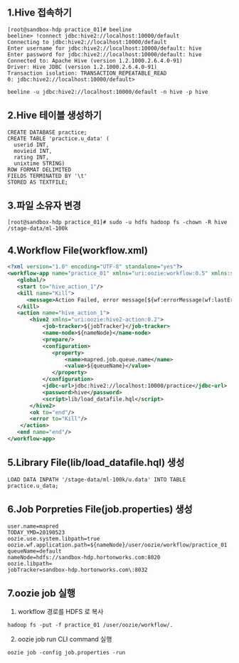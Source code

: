 1.Hive 접속하기
----------------------------------------------------------------------------------------------------------------------------
<pre><code>[root@sandbox-hdp practice_01]# beeline 
beeline> !connect jdbc:hive2://localhost:10000/default
Connecting to jdbc:hive2://localhost:10000/default
Enter username for jdbc:hive2://localhost:10000/default: hive
Enter password for jdbc:hive2://localhost:10000/default: hive
Connected to: Apache Hive (version 1.2.1000.2.6.4.0-91)
Driver: Hive JDBC (version 1.2.1000.2.6.4.0-91)
Transaction isolation: TRANSACTION_REPEATABLE_READ
0: jdbc:hive2://localhost:10000/default>
</code></pre>

<pre><code>beeline -u jdbc:hive2://localhost:10000/default -n hive -p hive</code></pre>

2.Hive 테이블 생성하기
----------------------------------------------------------------------------------------------------------------------------

<pre><code>CREATE DATABASE practice; 
CREATE TABLE 'practice.u_data' (
  userid INT,
  movieid INT,
  rating INT,
  unixtime STRING)
ROW FORMAT DELIMITED
FIELDS TERMINATED BY '\t'
STORED AS TEXTFILE;
</code></pre>

3.파일 소유자 변경 
----------------------------------------------------------------------------------------------------------------------------
<pre><code>[root@sandbox-hdp practice_01]# sudo -u hdfs hadoop fs -chown -R hive /stage-data/ml-100k
</code></pre>

4.Workflow File(workflow.xml) 
----------------------------------------------------------------------------------------------------------------------------

```xml
<?xml version="1.0" encoding="UTF-8" standalone="yes"?>
<workflow-app name="practice_01" xmlns="uri:oozie:workflow:0.5" xmlns:sla="uri:oozie:sla:0.2">
   <global/>
   <start to="hive_action_1"/>
   <kill name="Kill">
      <message>Action Failed, error message[${wf:errorMessage(wf:lastErrorNode())}]</message>
   </kill>
   <action name="hive_action_1">
       <hive2 xmlns="uri:oozie:hive2-action:0.2">
           <job-tracker>${jobTracker}</job-tracker>
           <name-node>${nameNode}</name-node>
           <prepare/>
           <configuration>
              <property>
                  <name>mapred.job.queue.name</name>
                  <value>${queueName}</value>
              </property>
           </configuration>
           <jdbc-url>jdbc:hive2://localhost:10000/practice</jdbc-url>
           <password>hive</password>
           <script>lib/load_datafile.hql</script>
       </hive2>
       <ok to="end"/>
       <error to="Kill"/>
    </action>
   <end name="end"/>
</workflow-app>
```


5.Library File(lib/load_datafile.hql) 생성
----------------------------------------------------------------------------------------------------------------------------
<pre><code>LOAD DATA INPATH '/stage-data/ml-100k/u.data' INTO TABLE practice.u_data;
</code></pre>

6.Job Porpreties File(job.properties) 생성
----------------------------------------------------------------------------------------------------------------------------
<pre><code>user.name=mapred
TODAY_YMD=20190523
oozie.use.system.libpath=true
oozie.wf.application.path=${nameNode}/user/oozie/workflow/practice_01
queueName=default
nameNode=hdfs://sandbox-hdp.hortonworks.com:8020
oozie.libpath=
jobTracker=sandbox-hdp.hortonworks.com\:8032
</code></pre>


7.oozie job 실행
----------------------------------------------------------------------------------------------------------------------------

1. workflow 경로를 HDFS 로 복사
<pre><code>hadoop fs -put -f practice_01 /user/oozie/workflow/.
</code></pre>

2. oozie job run CLI command 실행
<pre><code>oozie job -config job.properties -run
</code></pre>

